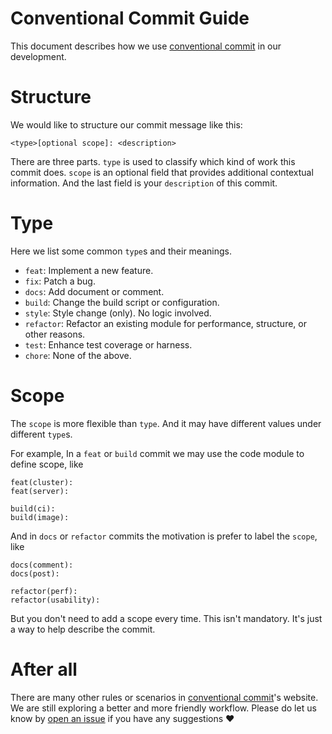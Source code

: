 # Conventional Commit Guide

This document describes how we use [conventional commit](https://www.conventionalcommits.org/en/v1.0.0/) in our development.

# Structure

We would like to structure our commit message like this:
```
<type>[optional scope]: <description>
```

There are three parts. `type` is used to classify which kind of work this commit does. `scope` is an optional field that provides additional contextual information. And the last field is your `description` of this commit.

# Type

Here we list some common `type`s and their meanings.

- `feat`: Implement a new feature.
- `fix`: Patch a bug.
- `docs`: Add document or comment.
- `build`: Change the build script or configuration.
- `style`: Style change (only). No logic involved.
- `refactor`: Refactor an existing module for performance, structure, or other reasons.
- `test`: Enhance test coverage or harness.
- `chore`: None of the above.

# Scope

The `scope` is more flexible than `type`. And it may have different values under different `type`s.

For example, In a `feat` or `build` commit we may use the code module to define scope, like

```
feat(cluster):
feat(server):

build(ci):
build(image):
```

And in `docs` or `refactor` commits the motivation is prefer to label the `scope`, like

```
docs(comment):
docs(post):

refactor(perf):
refactor(usability):
```

But you don't need to add a scope every time. This isn't mandatory. It's just a way to help describe the commit.

# After all

There are many other rules or scenarios in [conventional commit](https://www.conventionalcommits.org/en/v1.0.0/)'s website. We are still exploring a better and more friendly workflow. Please do let us know by [open an issue](https://github.com/CeresDB/ceresdb/issues/new/choose) if you have any suggestions ❤️
